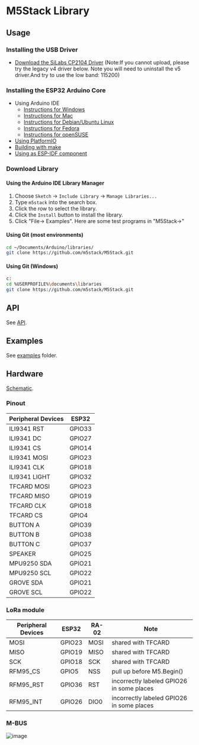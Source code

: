 # M5Stack Library

## Usage
### Installing the USB Driver
- [Download the SiLabs CP2104 Driver](https://www.silabs.com/products/development-tools/software/usb-to-uart-bridge-vcp-drivers)
(Note:If you cannot upload, please try the legacy v4 driver below. Note you will need to uninstall the v5 driver.And try to use the low band: 115200)

### Installing the ESP32 Arduino Core
- Using Arduino IDE
  + [Instructions for Windows](docs/arduino-ide/windows.md)
  + [Instructions for Mac](docs/arduino-ide/mac.md)
  + [Instructions for Debian/Ubuntu Linux](docs/arduino-ide/debian_ubuntu.md)
  + [Instructions for Fedora](docs/arduino-ide/fedora.md)
  + [Instructions for openSUSE](docs/arduino-ide/opensuse.md)
- [Using PlatformIO](docs/platformio.md)
- [Building with make](docs/make.md)
- [Using as ESP-IDF component](docs/esp-idf_component.md)

### Download Library

#### Using the Arduino IDE Library Manager

1. Choose ```Sketch``` -> ```Include Library``` -> ```Manage Libraries...```
2. Type ```m5stack``` into the search box.
3. Click the row to select the library.
4. Click the ```Install``` button to install the library.
5. Click "File-> Examples". Here are some test programs in "M5Stack->"

#### Using Git (most environments)
```sh
cd ~/Documents/Arduino/libraries/
git clone https://github.com/m5stack/M5Stack.git
```

#### Using Git (Windows)
```sh
c:
cd %USERPROFILE%\documents\libraries
git clone https://github.com/m5stack/M5Stack.git
```


## API
See [API](https://github.com/m5stack/M5Stack/blob/master/src/M5Stack.h#L19).

## Examples
See [examples](examples) folder.


## Hardware
[Schematic](https://github.com/m5stack/M5-hardware/blob/master/M5_Core_SCH(20171206).pdf).
### Pinout
Peripheral Devices | ESP32 
---|---
ILI9341 RST | GPIO33 
ILI9341 DC | GPIO27 
ILI9341 CS | GPIO14
ILI9341 MOSI | GPIO23
ILI9341 CLK | GPIO18
ILI9341 LIGHT | GPIO32
TFCARD MOSI | GPIO23
TFCARD MISO | GPIO19
TFCARD CLK | GPIO18
TFCARD CS | GPIO4
BUTTON A | GPIO39
BUTTON B | GPIO38
BUTTON C | GPIO37
SPEAKER | GPIO25
MPU9250 SDA | GPIO21
MPU9250 SCL | GPIO22
GROVE SDA | GPIO21
GROVE SCL | GPIO22


### LoRa module
Peripheral Devices | ESP32 | RA-02 | Note
---|---|---|---
MOSI     | GPIO23 | MOSI | shared with TFCARD
MISO     | GPIO19 | MISO | shared with TFCARD
SCK      | GPIO18 | SCK | shared with TFCARD
RFM95_CS | GPIO5 | NSS | pull up before M5.Begin()
RFM95_RST | GPIO36 | RST | incorrectly labeled GPIO26 in some places
RFM95_INT | GPIO26 | DIO0 | incorrectly labeled GPIO26 in some places


### M-BUS
![image](http://olcunuug8.bkt.clouddn.com/M-BUS.jpg?imageView/2/w/500/q/100)

